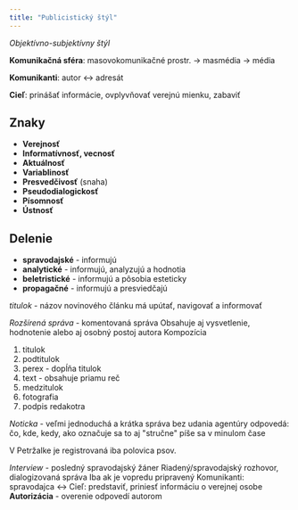 ```yaml
---
title: "Publicistický štýl"
---
```


*Objektívno-subjektívny štýl*

**Komunikačná sféra**:
masovokomunikačné prostr. -> masmédia -> média

**Komunikanti**:
autor <-> adresát

**Cieľ**:
prinášať informácie, ovplyvňovať verejnú mienku, zabaviť

## Znaky
- **Verejnosť**
- **Informatívnosť, vecnosť**
- **Aktuálnosť**
- **Variablinosť**
- **Presvedčivosť** (snaha)
- **Pseudodialogickosť**
- **Písomnosť**
- **Ústnosť**

## Delenie
- **spravodajské** - informujú
- **analytické** - informujú, analyzujú a hodnotia
- **beletristické** - informujú a pôsobia esteticky
- **propagačné** - informujú a presviedčajú

*titulok* - názov novinového článku
má upútať, navigovať a informovať

*Rozšírená správa* - komentovaná správa
Obsahuje aj vysvetlenie, hodnotenie alebo aj osobný postoj autora
Kompozícia
1. titulok
2. podtitulok
3. perex - dopĺňa titulok
4. text - obsahuje priamu reč
5. medzitulok
6. fotografia
7. podpis redakotra

*Noticka* - veľmi jednoduchá a krátka správa bez udania agentúry
odpovedá: čo, kde, kedy, ako
označuje sa to aj "stručne"
píše sa v minulom čase

V Petržalke je registrovaná iba polovica psov. 

*Interview* - posledný spravodajský žáner
Riadený/spravodajský rozhovor, dialogizovaná správa
Iba ak je vopredu pripravený
Komunikanti: spravodajca <->
Cieľ: predstaviť, priniesť informáciu o verejnej osobe
**Autorizácia** - overenie odpovedí autorom

